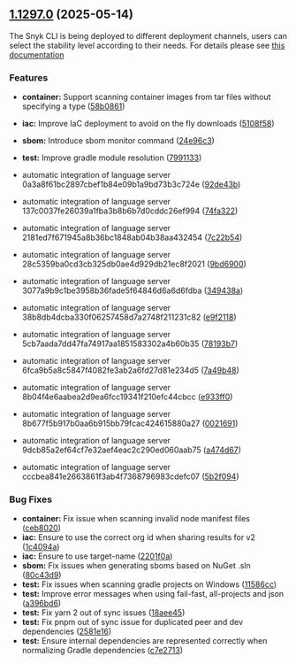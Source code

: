 ## [1.1297.0](https://github.com/snyk/snyk/compare/v1.1296.2...v1.1297.0) (2025-05-14)

The Snyk CLI is being deployed to different deployment channels, users can select the stability level according to their needs. For details please see [this documentation](https://docs.snyk.io/snyk-cli/releases-and-channels-for-the-snyk-cli)

### Features

* **container:** Support scanning container images from tar files without specifying a type ([58b0861](https://github.com/snyk/snyk/commit/58b0861f8ff6577b281de49619f711b8842e096a))
* **iac:** Improve IaC deployment to avoid on the fly downloads ([5108f58](https://github.com/snyk/snyk/commit/5108f58954b22de962cc3125f643e5823a439a20))
* **sbom:** Introduce sbom monitor command ([24e96c3](https://github.com/snyk/snyk/commit/24e96c33f153071fe798ed1b7a3ec78e5cc35733))
* **test:** Improve gradle module resolution  ([7991133](https://github.com/snyk/snyk/commit/79911337912082454e4362d9473c40699e059425))

* automatic integration of language server 0a3a8f61bc2897cbef1b84e09b1a9bd73b3c724e ([92de43b](https://github.com/snyk/snyk/commit/92de43b19f6e406d2a687d88cc4b1de9d7f94398))
* automatic integration of language server 137c0037fe26039a1fba3b8b6b7d0cddc26ef994 ([74fa322](https://github.com/snyk/snyk/commit/74fa3224aef6ba68b7f55006b7d0ced92c6d7e57))
* automatic integration of language server 2181ed7f671945a8b36bc1848ab04b38aa432454 ([7c22b54](https://github.com/snyk/snyk/commit/7c22b5458eab71de9f71349a9e0df182cd242730))
* automatic integration of language server 28c5359ba0cd3cb325db0ae4d929db21ec8f2021 ([9bd6900](https://github.com/snyk/snyk/commit/9bd69004a32ab565ce487568024d8fe78715b855))
* automatic integration of language server 3077a9b9c1be3958b36fade5f64846d6a6d6fdba ([349438a](https://github.com/snyk/snyk/commit/349438a00711f9dafdfe473cfe5aaffdaa719dec))
* automatic integration of language server 38b8db4dcba330f06257458d7a2748f211231c82 ([e9f2118](https://github.com/snyk/snyk/commit/e9f2118735b253c5a366d35e41db3c311bbbd522))
* automatic integration of language server 5cb7aada7dd47fa74917aa1851583302a4b60b35 ([78193b7](https://github.com/snyk/snyk/commit/78193b761012f19d3a94865239cc96652d0ea1e2))
* automatic integration of language server 6fca9b5a8c5847f4082fe3ab2a6fd27d81e234d5 ([7a49b48](https://github.com/snyk/snyk/commit/7a49b48b735ebf4344ea426ca3b420857ee928b2))
* automatic integration of language server 8b04f4e6aabea2d9ea6fcc19341f210efc44cbcc ([e933ff0](https://github.com/snyk/snyk/commit/e933ff0b330f7e9d65c35929268b529280b5df25))
* automatic integration of language server 8b677f5b917b0aa6b915bb79fcac424615880a27 ([0021691](https://github.com/snyk/snyk/commit/002169163d9c64fa1c55ccc69f6586eb5d4141b8))
* automatic integration of language server 9dcb85a2ef64cf7e32aef4eac2c290ed060aab75 ([a474d67](https://github.com/snyk/snyk/commit/a474d67a55c5b0684462b867fba1acf5dabcb000))
* automatic integration of language server cccbea841e2663861f3ab4f7368796983cdefc07 ([5b2f094](https://github.com/snyk/snyk/commit/5b2f09486f61d42080896dcabe9019e62eec22c8))


### Bug Fixes

* **container:** Fix issue when scanning invalid node manifest files ([ceb8020](https://github.com/snyk/snyk/commit/ceb8020284db2b76abc42637caaa94d227c422ef))
* **iac:** Ensure to use the correct org id when sharing results for v2 ([1c4094a](https://github.com/snyk/snyk/commit/1c4094aff5a21b08eefed47508d33668940af003))
* **iac:** Ensure to use target-name ([2201f0a](https://github.com/snyk/snyk/commit/2201f0a46ac5747b4c58ed01990d1e9ae13f4eb7))
* **sbom:** Fix issues when generating sboms based on NuGet .sln ([80c43d9](https://github.com/snyk/snyk/commit/80c43d9a6f9f3a29f5f0df679d75d82fed48a7f5))
* **test:** Fix issues when scanning gradle projects on Windows ([11586cc](https://github.com/snyk/snyk/commit/11586cc587b3a05c2e7d279a3f40857f8c752068))
* **test:** Improve error messages when using fail-fast, all-projects and json ([a396bd6](https://github.com/snyk/snyk/commit/a396bd6ea4abd443a0ffce2a29b3f7e6154859ac))
* **test:** Fix yarn 2 out of sync issues ([18aee45](https://github.com/snyk/snyk/commit/18aee454a87fbeed480839fc91a04123840c6ff5))
* **test:** Fix pnpm out of sync issue for duplicated peer and dev dependencies ([2581e16](https://github.com/snyk/snyk/commit/2581e169ac813df49e8eccce8ae4bfd85f01378e))
* **test:** Ensure internal dependencies are represented correctly when normalizing Gradle dependencies ([c7e2713](https://github.com/snyk/snyk/commit/c7e2713a4d1d961857b95038c186085e14d8f415))

